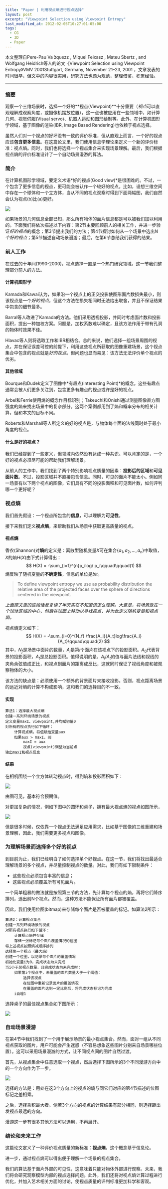 ```yaml
---
title: "Paper | 利用视点熵进行视点选择"
layout: post
excerpt: "Viewpoint Selection using Viewpoint Entropy"
last_modified_at: 2012-02-05T10:27:01-05:00
tags:
  - CG
  - 3D
  - Paper
---
```


本文整理自Pere-Pau Va ́zquezz , Miquel Feixasz , Mateu Sbertz , and Wolfgang Heidrich等人的论文《Viewpoint Selection using Viewpoint Entropy》VMV 2001Stuttgart, Germany, November 21–23, 2001 ，文章发表的时间很早，但文中的内容很实用，研究方法也颇为规范，整理借鉴，积累经验。

---

### 摘要

观察一个三维场景时，选择一个好的**视点(Viewpoint)**十分重要（*视点*可以直观理解成观察角度，或摄像机摆放位置），这一点也被应用在一些领域中，如计算几何、视觉伺服(Visual servo)、机器人运动和图形绘制等。此外，在计算机图形学领域，基于图像的渲染(IBR, Image Based Rendering)也依赖于视点选择。

[^视觉伺服 ]: “伺服”—词源于希腊语“奴隶” 。视觉伺服是由Hill和Park于1979年提出的。一般指的是通过光学装置和非接触型传感器自动地接收和处理一个真实物体的图像，通过图像反馈的信息，来让机器系统对机器做进一步控制或相应的自适应调整的行为。

虽然人们对一个视点的好坏没有一致的评价标准，但从直观上而言，一个好的视点应该**包含更多信息**。在这篇论文里，我们使用信息学理论来定义一个新的评价标准：视点熵。同时，我们也将选择一个视点集合来实现场景理解。最后，我们根据视点熵的评价标准设计了一个自动场景漫游的算法。

### 简介

在计算机图形学领域，要定义术语*好的视点(Good view)*是很困难的。不过，一个包含了更多信息的视点，更可能会被认作一个较好的视点。比如，设想三维空间中存在一个球体和一个立方体，当从不同的视点观察时得到下面两幅图，我们自然会认为视点(b)比(a)更好。

![](http://ohn6qfqhe.bkt.clouddn.com/ViewEn-1.png)

如果场景的几何信息全部已知，那么所有物体的面片信息都是可以被我们加以利用的。下面我们将依次描述以下内容：第2节主要回顾前人的相关工作，并进一步验证*好的视点*的概念；第3节提出我们的方法；第4节探讨如何从一个场景中选出*N个好的视点*；第5节描述自动场景漫游；最后，在第6节总结我们获得的结果。

### 前人工作

在过去的十年间(1990-2000)，视点选择一直是一个热门研究领域。这一节我们整理部分前人的方法。

#### 计算机图形学

Kamada和Kawai认为，如果沿一个视点上的正交投影使图形面片数损失最小，则该视点是一个*好的视点*，但这个方法在损失相同时无法给出取舍，并且不保证结果中包含的细节最多。

Barral等人改进了Kamada的方法。他们采用透视投影，并同时考虑面片数和投影面积，提出一种加权方案。问题是，加权系数难以确定，且该方法作用于带有孔洞的物体时效果不佳。

Hlavac等人则将选取工作和IBR相结合。总的来说，他们选择一组场景周围的视点，并在保证误差可控的前提下，利用这些视点所获取的图像重建场景，这个视点集合中包含的视点就是*好的视点*。但问题也显而易见：该方法无法评价单个视点的优劣。

#### 其他领域

Bourque和Dudek定义了图像中*有趣点(Interesting Point)*的概念。这些有趣点通常会被人们更多关注到，包含更多有趣点的视点或许是好的视点。

Arbel和Ferrie使用熵的概念作目标识别；Takeuchi和Onishi通过测量图像直方图强度的熵来找出场景中的复杂部分。这两个案例都用到了熵和概率分布的相关计算，但和本文的目标不同。

Roberts和Marshall等人所定义的好的视点是，与物体每个面的法线同时处于最小角度的视点。

#### 什么是好的视点？

我们已经提到了一些定义，但领域内依然没有达成一种共识。可以肯定的是，一个好的视点必须尽可能的帮助我们理解场景。

从前人的工作中，我们找到了两个特别影响视点质量的因素：**投影后的区域**和**可见面片数**。不过，投影区域并不直接包含信息。同时，可见的面片不能太小。例如同一场景有以下两个视点的图像，它们具有不同的投影面积和可见面片数，如何评判哪一个更好呢？

### 视点熵

我们首先假设：一个视点所包含的**信息**，可以理解为**可见性**。

接下来我们定义**视点熵**，来帮助我们从场景中获取更高质量的视点。

#### 视点熵

香农(Shannon)对**熵**的定义是：离散型随机变量$X$可在集合$\{a_1,a_2,…,a_n\}$中取值，$X$的熵$H(X)$由下式计算得出：
$$
H(X) = -\sum_{i=1}^{n}p_ilog\ p_i\qquad\qquad(1)
$$
熵反映了随机变量的**不确定性**，信息的单位是*bit*。

> To define viewpoint entropy we use as probability distribution the relative area of the projected faces over the sphere of directions centered in the viewpoint.

*上面原文里的这段话反复读了半天实在不知道该怎么理解。大意是，将场景放在一个球体区域的中心，然后在球面上移动以寻找视点，并为此定义随机变量和视点熵。*

视点熵定义如下：
$$
H(X) = -\sum_{i=0}^{N_f} \frac{A_i}{A_t}log\frac{A_i}{A_t}\qquad\qquad(2)
$$
其中，$N_f$是场景中面片的数量，$A_i$是第$i$个面片在该视点下的投影面积。$A_0$代表背景的投影面积，$A_t$是总投影面积。值得说明的是，$A_i/A_t$的值与面片法线和视线的夹角余弦值成正比，和视点到面片的距离成反比，这就同时保证了视线角度和被观察物体的大小。

该方法的缺点是：必须使用一个额外的背景面片来接收投影。否则，视点距离场景的远近对熵的计算不构成影响，这和我们的选择目的不一致。

#### 实现

```
算法1：选择最大视点熵
创建一系列环绕场景的视点
定义变量maxI、viewpoint,并均赋初值0
对所有的视点执行如下循环：
	计算视点熵，将值赋给变量aux
	如果aux > maxI，则
		maxI = aux
		视点(viewpoint)调整为当前点
输出maxI和视点信息
```

#### 结果

在相机围绕一个立方体转动视点时，得到熵和投影面积如下：

![](http://ohn6qfqhe.bkt.clouddn.com/ViewEn-2.png)

由图可见，基本符合预期值。

对更加复杂的情况，例如下图中的圆环和桌子，拥有最大视点熵的视点如图所示，

![](http://ohn6qfqhe.bkt.clouddn.com/ViewEn-3.png)

但是很多时候，仅依靠一个视点无法满足应用需求，比如基于图像的三维重建和场景理解，因此，我们需要更多视点和图像。

### 为理解场景而选择多个好的视点

到目前为止，我们已经明白了如何选择单个好视点。在这一节，我们将找出最适合理解场景的多个视点，并尽量控制视点的数量。对此，我们有如下限制条件：

* 这些视点必须包含丰富的信息；
* 这些视点必须覆盖所有可见面片。

一个简单粗暴的做法就是按照第三节的方法，先计算每个视点的熵，再将它们降序排列，选出前N个视点。然而，这种方法不能保证所有面片都被覆盖。

因此，我们使用位图(bitmap)来存储每个面片是否被覆盖的标记。如算法2所示：

```
算法2：计算视点集合
创建一系列环绕场景的视点
对所有视点执行如下循环：
	计算视点熵并存储
	存储一张标记每个面片覆盖情况的位图
将上述视点按照熵减顺序排列
选择第一个视点（最大熵）
创建一个位图，以记录每个面片的覆盖情况
初始化变量i为0，完成状态为未完成
当i小于总视点数量，且完成状态为未完成时：
	如果第i个视点中，未覆盖的面片数量大于一个阈值：
		选择该视点
		在位图中重新记录面片的覆盖情况
		在覆盖的面片达到一定比例后，将完成状态标记为完成
	i自增1
```

选择桌子的最佳视点集合如下图所示：

![](http://ohn6qfqhe.bkt.clouddn.com/ViewEn-5.png)

### 自动场景漫游

在第4节中我们找到了一个用于展示场景的最小视点集合。然而，面对一组从不同视点获取的图片，用户可能会产生迷惑（不容易想象这些图片分别来自场景哪些位置）。这可以采用场景漫游的方式，让不同视点间的图片自然过渡。

首先，从视点集合中任意选取一个视点，然后选择下图所示的3个不同漫游方向中的一个方向作为下一步。

![](http://ohn6qfqhe.bkt.clouddn.com/ViewEn-4.png)

选择的方法是：用处在这3个方向上的视点的熵与同它们对应的第4节描述的位图标记之差相乘。

[^注]: 上面这句话读起来比较拗口。说得明白一点：我们要计算两个量的乘积，其中一个量是某一方向上的视点熵，另一个量是一个位图标记的差值（回顾第4节中的位图标记），这个差值的计算是用新视点的标记值减当前视点的标记值，也就等价于在切换视点后，新覆盖的面片数量。

之后，选择乘积最大者。倘若3个方向的视点的计算结果有部分相同，则选择距出发视点最远的方向。

漫游这一步有很多其他方法可以选用，不再展开。

### 结论和未来工作

这篇论文定义了一种评价视点质量的新标准：**视点熵**，这个概念基于信息论。

进一步，通过视点熵可以得出便于理解一个场景的视点集合。

我们的算法基于面片外部的可见性，这意味着只能对物体外部进行观察。未来，我们将会研究观察模型内部的视点选择问题。此外，我们还将对视点熵计算过程进行优化，并加入艺术相关方面的讨论，使视点质量的评判标准更加科学和客观。